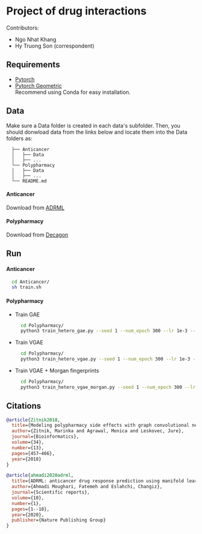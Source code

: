 # Project of drug interactions

Contributors:
* Ngo Nhat Khang
* Hy Truong Son (correspondent)
## Requirements
- [Pytorch](https://pytorch.org/)
- [Pytorch Geometric](https://pytorch-geometric.readthedocs.io/en/latest/)\
Recommend using Conda for easy installation. 
## Data
Make sure a Data folder is created in each data's subfolder. Then, you should donwload data from the links below and locate them into the Data folders as:
  ```
    ├── Anticancer                
    │   ├── Data
    │   ├── ...
    └── Polypharmacy                
    │   ├── Data  
    │   ├── ...
    └── README.md
   ```
#### Anticancer
Download from [ADRML](https://github.com/fahmadimoughari/AdrML)
#### Polypharmacy 
Download from [Decagon](https://github.com/mims-harvard/decagon)

## Run
#### Anticancer
  ```bash
    cd Anticancer/
    sh train.sh
  ```
#### Polypharmacy
- Train GAE
  ```bash
    cd Polypharmacy/
    python3 train_hetero_gae.py --seed 1 --num_epoch 300 --lr 1e-3 --chkpt_dir ./ --dropout 0.1 --device cuda:0
  ```
- Train VGAE
  ```bash
    cd Polypharmacy/
    python3 train_hetero_vgae.py --seed 1 --num_epoch 300 --lr 1e-3 --chkpt_dir ./ --dropout 0.1 --device cuda:0 --latent_encoder_type linear
  ```
- Train VGAE + Morgan fingerprints
  ```bash
    cd Polypharmacy/
    python3 train_hetero_vgae_morgan.py --seed 1 --num_epoch 300 --lr 1e-3 --chkpt_dir ./ --dropout 0.1 --device cuda:0 --latent_encoder_type linear
  ```
## Citations
```bibtex
@article{Zitnik2018,
  title={Modeling polypharmacy side effects with graph convolutional networks},
  author={Zitnik, Marinka and Agrawal, Monica and Leskovec, Jure},
  journal={Bioinformatics},
  volume={34},
  number={13},
  pages={457–466},
  year={2018}
}

```
```bibtex
@article{ahmadi2020adrml,
  title={ADRML: anticancer drug response prediction using manifold learning},
  author={Ahmadi Moughari, Fatemeh and Eslahchi, Changiz},
  journal={Scientific reports},
  volume={10},
  number={1},
  pages={1--18},
  year={2020},
  publisher={Nature Publishing Group}
}
```

